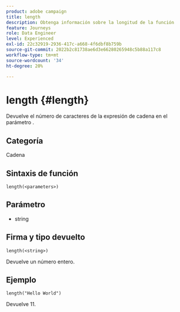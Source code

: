 ```yaml
---
product: adobe campaign
title: length
description: Obtenga información sobre la longitud de la función
feature: Journeys
role: Data Engineer
level: Experienced
exl-id: 22c32919-2936-417c-a668-4f6dbf8b759b
source-git-commit: 2022b2c81738ae6d3e66280265948c5b88a117c8
workflow-type: tm+mt
source-wordcount: '34'
ht-degree: 20%

---
```


# length {#length}

Devuelve el número de caracteres de la expresión de cadena en el parámetro .

## Categoría

Cadena

## Sintaxis de función

`length(<parameters>)`

## Parámetro

* string

## Firma y tipo devuelto

`length(<string>)`

Devuelve un número entero.

## Ejemplo

`length("Hello World")`

Devuelve 11.
